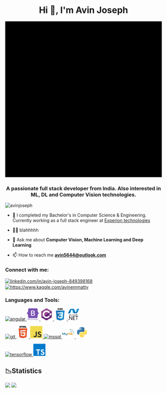 <h1 align="center">Hi 👋, I'm Avin Joseph</h1>
<img src="https://github.com/avinjoseph/avinjoseph/blob/master/avin_joseph.gif"  height=500 width=1000>
<h3 align="center">A passionate full stack developer from India. Also interested in ML, DL and Computer Vision technologies.</h3>

<p align="left"> <img src="https://komarev.com/ghpvc/?username=avinjoseph&label=Profile%20views&color=0e75b6&style=flat" alt="avinjoseph" /> </p>


- 🌱 I completed my Bachelor's in Computer Science & Engineering. Currently working as a full stack engineer at [Experion technologies](https://www.experionglobal.com/)

- 👨‍💻  blahhhhh

- 💬 Ask me about **Computer Vision, Machine Learning and Deep Learning**

- 📫 How to reach me **avin5644@outlook.com**

<h3 align="left">Connect with me:</h3>
<p align="left">
<a href="https://linkedin.com/in/linkedin.com/in/avin-joseph-849398168" target="blank"><img align="center" src="https://raw.githubusercontent.com/rahuldkjain/github-profile-readme-generator/master/src/images/icons/Social/linked-in-alt.svg" alt="linkedin.com/in/avin-joseph-849398168" height="30" width="40" /></a>
<a href="https://kaggle.com/https://www.kaggle.com/avinemmatty" target="blank"><img align="center" src="https://raw.githubusercontent.com/rahuldkjain/github-profile-readme-generator/master/src/images/icons/Social/kaggle.svg" alt="https://www.kaggle.com/avinemmatty" height="30" width="40" /></a>

</p>

<h3 align="left">Languages and Tools:</h3>
<p align="left"> <a href="https://angular.io" target="_blank" rel="noreferrer"> 
<img src="https://angular.io/assets/images/logos/angular/angular.svg" alt="angular" width="40" height="40"/> </a> <a href="https://angular.io" target="_blank" rel="noreferrer">
<img src="https://raw.githubusercontent.com/devicons/devicon/master/icons/bootstrap/bootstrap-plain-wordmark.svg" alt="bootstrap" width="40" height="40"/> </a> <a href="https://www.w3schools.com/cs/" target="_blank" rel="noreferrer"> <img src="https://raw.githubusercontent.com/devicons/devicon/master/icons/csharp/csharp-original.svg" alt="csharp" width="40" height="40"/> </a> <a href="https://www.w3schools.com/css/" target="_blank" rel="noreferrer"> <img src="https://raw.githubusercontent.com/devicons/devicon/master/icons/css3/css3-original-wordmark.svg" alt="css3" width="40" height="40"/> </a> <a href="https://dotnet.microsoft.com/" target="_blank" rel="noreferrer">
<img src="https://raw.githubusercontent.com/devicons/devicon/master/icons/dot-net/dot-net-original-wordmark.svg" alt="dotnet" width="40" height="40"/> </a> <a href="https://expressjs.com" target="_blank" rel="noreferrer">

<img src="https://www.vectorlogo.zone/logos/git-scm/git-scm-icon.svg" alt="git" width="40" height="40"/> </a> <a href="https://heroku.com" target="_blank" rel="noreferrer">
<img src="https://raw.githubusercontent.com/devicons/devicon/master/icons/html5/html5-original-wordmark.svg" alt="html5" width="40" height="40"/> </a> <a href="https://gohugo.io/" target="_blank" rel="noreferrer"> 
<img src="https://raw.githubusercontent.com/devicons/devicon/master/icons/javascript/javascript-original.svg" alt="javascript" width="40" height="40"/> </a> <a href="https://www.microsoft.com/en-us/sql-server" target="_blank" rel="noreferrer"> <img src="https://www.svgrepo.com/show/303229/microsoft-sql-server-logo.svg" alt="mssql" width="40" height="40"/> </a> <a href="https://www.mysql.com/" target="_blank" rel="noreferrer">
<img src="https://raw.githubusercontent.com/devicons/devicon/master/icons/mysql/mysql-original-wordmark.svg" alt="mysql" width="40" height="40"/> </a> <a href="https://nodejs.org" target="_blank" rel="noreferrer">
<img src="https://raw.githubusercontent.com/devicons/devicon/master/icons/python/python-original.svg" alt="python" width="40" height="40"/> </a> <a href="https://reactjs.org/" target="_blank" rel="noreferrer">

<img src="https://www.vectorlogo.zone/logos/tensorflow/tensorflow-icon.svg" alt="tensorflow" width="40" height="40"/> </a> <a href="https://www.typescriptlang.org/" target="_blank" rel="noreferrer">
<img src="https://raw.githubusercontent.com/devicons/devicon/master/icons/typescript/typescript-original.svg" alt="typescript" width="40" height="40"/> </a> </p>

<h2>📉Statistics</h2>

<div>
  <img align=top src="https://github-readme-stats.vercel.app/api?username=avinjoseph&show_icons=true&locale=en&layout=compact&langs_count=10&role=OWNER,COLLABORATOR&theme=dark#gh-dark-mode-only" />
  <img align=top src="https://github-readme-streak-stats.herokuapp.com/?user=avinjoseph&layout=compact&langs_count=10&role=OWNER,COLLABORATOR&theme=dark#gh-dark-mode-only" />
</div>



